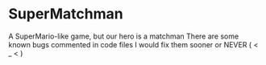 # SuperMatchman
A SuperMario-like game, but our hero is a matchman
There are some known bugs commented in code files
I would fix them sooner or NEVER ( < _ < )
